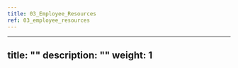 ```yaml
---
title: 03_Employee_Resources
ref: 03_employee_resources
---
```

---
title: ""
description: ""
weight: 1
---